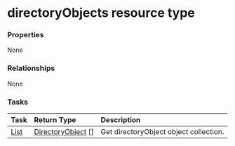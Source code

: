 # directoryObjects resource type



### Properties
None

### Relationships
None


### Tasks

| Task		   | Return Type	|Description|
|:---------------|:--------|:----------|
|[List](../api/directoryobject_list.md) | [DirectoryObject](directoryobject.md) [] |Get directoryObject object collection. |

<!-- uuid: 68371856-4b09-4ac0-a32c-9d83965ac2f4
2015-10-09 18:28:46 UTC -->